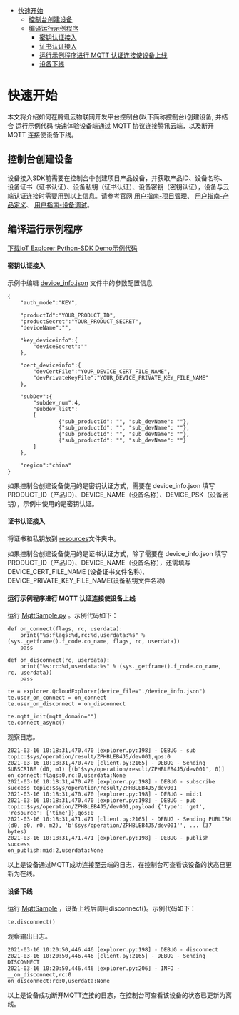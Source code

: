 * [快速开始](#快速开始)
  *  [控制台创建设备](#控制台创建设备)
  *  [编译运行示例程序](#编译运行示例程序)
     *  [密钥认证接入](#密钥认证接入)
     *  [证书认证接入](#证书认证接入)
     *  [运行示例程序进行 MQTT 认证连接使设备上线](#运行示例程序进行-MQTT-认证连接使设备上线)
     *  [设备下线](#设备下线)

# 快速开始
本文将介绍如何在腾讯云物联网开发平台控制台(以下简称控制台)创建设备, 并结合 运行示例代码 快速体验设备端通过 MQTT 协议连接腾讯云端，以及断开 MQTT 连接使设备下线。

## 控制台创建设备

设备接入SDK前需要在控制台中创建项目产品设备，并获取产品ID、设备名称、设备证书（证书认证）、设备私钥（证书认证）、设备密钥（密钥认证），设备与云端认证连接时需要用到以上信息。请参考官网 [用户指南-项目管理](https://cloud.tencent.com/document/product/1081/40290)、 [用户指南-产品定义](https://cloud.tencent.com/document/product/1081/34739)、 [用户指南-设备调试](https://cloud.tencent.com/document/product/1081/34741)。

## 编译运行示例程序

[下载IoT Explorer Python-SDK Demo示例代码](../README.md#下载IoT-Explorer-Python-SDK-Demo示例代码)

#### 密钥认证接入

示例中编辑 [device_info.json](../src/test/resources/device_info.json) 文件中的参数配置信息

```
{
    "auth_mode":"KEY",

    "productId":"YOUR_PRODUCT_ID",
    "productSecret":"YOUR_PRODUCT_SECRET",
    "deviceName":"",

    "key_deviceinfo":{    
        "deviceSecret":""
    },

    "cert_deviceinfo":{
        "devCertFile":"YOUR_DEVICE_CERT_FILE_NAME",
        "devPrivateKeyFile":"YOUR_DEVICE_PRIVATE_KEY_FILE_NAME"
    },

    "subDev":{
        "subdev_num":4,
        "subdev_list":
        [
                {"sub_productId": "", "sub_devName": ""},
                {"sub_productId": "", "sub_devName": ""},
                {"sub_productId": "", "sub_devName": ""},
                {"sub_productId": "", "sub_devName": ""}
        ]     
    },
	
    "region":"china"
}
```
如果控制台创建设备使用的是密钥认证方式，需要在 device_info.json 填写 PRODUCT_ID（产品ID）、DEVICE_NAME（设备名称）、DEVICE_PSK（设备密钥），示例中使用的是密钥认证。

#### 证书认证接入

将证书和私钥放到 [resources](../src/test/resources/)文件夹中。

如果控制台创建设备使用的是证书认证方式，除了需要在 device_info.json 填写 PRODUCT_ID（产品ID）、DEVICE_NAME（设备名称），还需填写 DEVICE_CERT_FILE_NAME (设备证书文件名称)、DEVICE_PRIVATE_KEY_FILE_NAME(设备私钥文件名称)

#### 运行示例程序进行 MQTT 认证连接使设备上线

运行 [MqttSample.py](../sample/MqttSample.py) 。示例代码如下：

```
def on_connect(flags, rc, userdata):
    print("%s:flags:%d,rc:%d,userdata:%s" % (sys._getframe().f_code.co_name, flags, rc, userdata))
    pass

def on_disconnect(rc, userdata):
    print("%s:rc:%d,userdata:%s" % (sys._getframe().f_code.co_name, rc, userdata))
    pass
    
te = explorer.QcloudExplorer(device_file="./device_info.json")
te.user_on_connect = on_connect
te.user_on_disconnect = on_disconnect

te.mqtt_init(mqtt_domain="")
te.connect_async()

```

观察日志。

```
2021-03-16 10:18:31,470.470 [explorer.py:198] - DEBUG - sub topic:$sys/operation/result/ZPHBLEB4J5/dev001,qos:0
2021-03-16 10:18:31,470.470 [client.py:2165] - DEBUG - Sending SUBSCRIBE (d0, m1) [(b'$sys/operation/result/ZPHBLEB4J5/dev001', 0)]
on_connect:flags:0,rc:0,userdata:None
2021-03-16 10:18:31,470.470 [explorer.py:198] - DEBUG - subscribe success topic:$sys/operation/result/ZPHBLEB4J5/dev001
2021-03-16 10:18:31,470.470 [explorer.py:198] - DEBUG - mid:1
2021-03-16 10:18:31,470.470 [explorer.py:198] - DEBUG - pub topic:$sys/operation/ZPHBLEB4J5/dev001,payload:{'type': 'get', 'resource': ['time']},qos:0
2021-03-16 10:18:31,471.471 [client.py:2165] - DEBUG - Sending PUBLISH (d0, q0, r0, m2), 'b'$sys/operation/ZPHBLEB4J5/dev001'', ... (37 bytes)
2021-03-16 10:18:31,471.471 [explorer.py:198] - DEBUG - publish success
on_publish:mid:2,userdata:None
```

以上是设备通过MQTT成功连接至云端的日志，在控制台可查看该设备的状态已更新为在线。

#### 设备下线

运行 [MqttSample](../src) ，设备上线后调用disconnect()。示例代码如下：

```
te.disconnect()
```

观察输出日志。

```
2021-03-16 10:20:50,446.446 [explorer.py:198] - DEBUG - disconnect
2021-03-16 10:20:50,446.446 [client.py:2165] - DEBUG - Sending DISCONNECT
2021-03-16 10:20:50,446.446 [explorer.py:206] - INFO - __on_disconnect,rc:0
on_disconnect:rc:0,userdata:None
```
以上是设备成功断开MQTT连接的日志，在控制台可查看该设备的状态已更新为离线。
